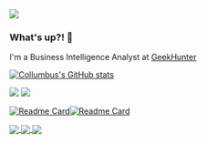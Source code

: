 <img src="https://i.imgur.com/obRhRKf.gif">

### What's up?! 👋


I'm a Business Intelligence Analyst at [GeekHunter](http://github.com)

[![Collumbus's GitHub stats](https://github-readme-stats.vercel.app/api?username=Collumbus&count_private=true&show_icons=true&theme=tokyonight)](https://github.com/Collumbus/github-readme-stats)

[<img src="https://img.shields.io/badge/linkedin-%230077B5.svg?&style=for-the-badge&logo=linkedin&logoColor=white" />](https://www.linkedin.com/in/jorgeluizjk/) [<img src = "https://img.shields.io/badge/instagram-%23E4405F.svg?&style=for-the-badge&logo=instagram&logoColor=white">](https://www.instagram.com/jorgeluizjk/)

[![Readme Card](https://github-readme-stats.vercel.app/api/pin/?username=Collumbus&repo=ann_xor&theme=tokyonight)](https://github.com/Collumbus/ann_xor)[![Readme Card](https://github-readme-stats.vercel.app/api/pin/?username=Collumbus&repo=ann_xor&theme=tokyonight)](https://github.com/Collumbus/ann_xor)

<a href="https://github.com/Collumbus/Bootcamp-Analista-de-Dados-IGTI">
  <img align="center" src="https://github-readme-stats.vercel.app/api/pin/?username=Collumbus&repo=Bootcamp-Analista-de-Dados-IGTI" />
</a>
<a href="https://github.com/lab-info-saude/ohpera">
  <img align="center" src="https://github-readme-stats.vercel.app/api/pin/?username=lab-info-saude&repo=ohpera" />
</a>
<a href="https://github.com/lab-info-saude/ohpera">
  <img align="center" src="https://github-readme-stats.vercel.app/api/pin/?username=lab-info-saude&repo=ohpera" />
</a>


<!--

[![Top Langs](https://github-readme-stats.vercel.app/api/top-langs/?username=Collumbus&theme=tokyonight)](https://github.com/Collumbus/github-readme-stats)


**Collumbus/Collumbus** is a ✨ _special_ ✨ repository because its `README.md` (this file) appears on your GitHub profile.

Here are some ideas to get you started:

- 🔭 I’m currently working on ...
- 🌱 I’m currently learning ...
- 👯 I’m looking to collaborate on ...
- 🤔 I’m looking for help with ...
- 💬 Ask me about ...
- 📫 How to reach me: ...
- 😄 Pronouns: ...
- ⚡ Fun fact: ...
-->
